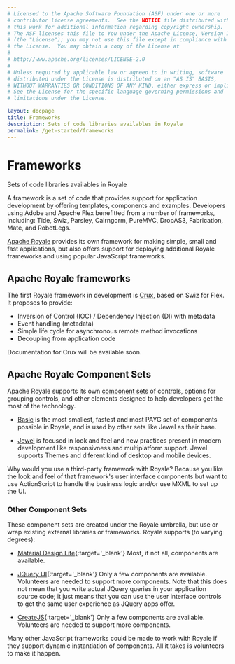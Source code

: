 ```yaml
---
# Licensed to the Apache Software Foundation (ASF) under one or more
# contributor license agreements.  See the NOTICE file distributed with
# this work for additional information regarding copyright ownership.
# The ASF licenses this file to You under the Apache License, Version 2.0
# (the "License"); you may not use this file except in compliance with
# the License.  You may obtain a copy of the License at
# 
# http://www.apache.org/licenses/LICENSE-2.0
# 
# Unless required by applicable law or agreed to in writing, software
# distributed under the License is distributed on an "AS IS" BASIS,
# WITHOUT WARRANTIES OR CONDITIONS OF ANY KIND, either express or implied.
# See the License for the specific language governing permissions and
# limitations under the License.

layout: docpage
title: Frameworks
description: Sets of code libraries availables in Royale
permalink: /get-started/frameworks
---
```


# Frameworks

Sets of code libraries availables in Royale

A framework is a set of code that provides support for application development by offering templates, components and examples. Developers using Adobe and Apache Flex benefitted from a number of frameworks, including: Tide, Swiz, Parsley, Cairngorm, PureMVC, DropAS3, Fabrication, Mate, and RobotLegs.

[Apache Royale](https://royale.apache.org/) provides its own framework for making simple, small and fast applications, but also offers support for deploying additional Royale frameworks and using popular JavaScript frameworks.

## Apache Royale frameworks

The first Royale framework in development is [Crux](libraries/crux), based on Swiz for Flex. It proposes to provide:

- Inversion of Control (IOC) / Dependency Injection (DI) with metadata
- Event handling (metadata)
- Simple life cycle for asynchronous remote method invocations
- Decoupling from application code

Documentation for Crux will be available soon.


## Apache Royale Component Sets

Apache Royale supports its own [component sets](component-sets) of controls, options for grouping controls, and other elements designed to help developers get the most of the technology.

- [Basic](component-sets/basic) is the most smallest, fastest and most PAYG set of components possible in Royale, and is used by other sets like Jewel as their base.

- [Jewel](component-sets/jewel) is focused in look and feel and new practices present in modern development like responsivness and multiplatform support. Jewel supports Themes and diferent kind of desktop and mobile devices.

Why would you use a third-party framework with Royale? Because you like the look and feel of that framework's user interface components but want to use ActionScript to handle the business logic and/or use MXML to set up the UI.


### Other Component Sets

These component sets are created under the Royale umbrella, but use or wrap existing external libraries or frameworks. Royale supports (to varying degrees):

- [Material Design Lite](https://getmdl.io){:target='_blank'} Most, if not all, components are available.

- [JQuery UI](https://jqueryui.com){:target='_blank'} Only a few components are available. Volunteers are needed to support more components. Note that this does not mean that you write actual JQuery queries in your application source code; it just means that you can use the user interface controls to get the same user experience as JQuery apps offer.

- [CreateJS](https://www.createjs.com){:target='_blank'} Only a few components are available. Volunteers are needed to support more components.

Many other JavaScript frameworks could be made to work with Royale if they support dynamic instantiation of components. All it takes is volunteers to make it happen.

